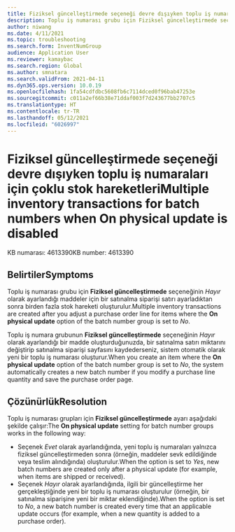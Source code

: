 ```yaml
---
title: Fiziksel güncelleştirmede seçeneği devre dışıyken toplu iş numaraları için çoklu stok hareketleri
description: Toplu iş numarası grubu için Fiziksel güncelleştirmede seçeneğinin Hayır olarak ayarlandığı maddeler için bir satınalma siparişi satırı ayarladıktan sonra birden fazla stok hareketi oluşturulur.
author: niwang
ms.date: 4/11/2021
ms.topic: troubleshooting
ms.search.form: InventNumGroup
audience: Application User
ms.reviewer: kamaybac
ms.search.region: Global
ms.author: smnatara
ms.search.validFrom: 2021-04-11
ms.dyn365.ops.version: 10.0.19
ms.openlocfilehash: 1fa54cdfdbc5608fb6c7114dced0f96bab47253e
ms.sourcegitcommit: c011a2ef66b38e71ddaf003f7d243677bb2707c5
ms.translationtype: HT
ms.contentlocale: tr-TR
ms.lasthandoff: 05/12/2021
ms.locfileid: "6026997"
---
```

# <a name="multiple-inventory-transactions-for-batch-numbers-when-on-physical-update-is-disabled"></a><span data-ttu-id="a2f05-103">Fiziksel güncelleştirmede seçeneği devre dışıyken toplu iş numaraları için çoklu stok hareketleri</span><span class="sxs-lookup"><span data-stu-id="a2f05-103">Multiple inventory transactions for batch numbers when On physical update is disabled</span></span>

<span data-ttu-id="a2f05-104">KB numarası: 4613390</span><span class="sxs-lookup"><span data-stu-id="a2f05-104">KB number: 4613390</span></span>

## <a name="symptoms"></a><span data-ttu-id="a2f05-105">Belirtiler</span><span class="sxs-lookup"><span data-stu-id="a2f05-105">Symptoms</span></span>

<span data-ttu-id="a2f05-106">Toplu iş numarası grubu için **Fiziksel güncelleştirmede** seçeneğinin *Hayır* olarak ayarlandığı maddeler için bir satınalma siparişi satırı ayarladıktan sonra birden fazla stok hareketi oluşturulur.</span><span class="sxs-lookup"><span data-stu-id="a2f05-106">Multiple inventory transactions are created after you adjust a purchase order line for items where the **On physical update** option of the batch number group is set to *No*.</span></span>

<span data-ttu-id="a2f05-107">Toplu iş numara grubunun **Fiziksel güncelleştirmede** seçeneğinin *Hayır* olarak ayarlandığı bir madde oluşturduğunuzda, bir satınalma satırı miktarını değiştirip satınalma siparişi sayfasını kaydederseniz, sistem otomatik olarak yeni bir toplu iş numarası oluşturur.</span><span class="sxs-lookup"><span data-stu-id="a2f05-107">When you create an item where the **On physical update** option of the batch number group is set to *No*, the system automatically creates a new batch number if you modify a purchase line quantity and save the purchase order page.</span></span>

## <a name="resolution"></a><span data-ttu-id="a2f05-108">Çözünürlük</span><span class="sxs-lookup"><span data-stu-id="a2f05-108">Resolution</span></span>

<span data-ttu-id="a2f05-109">Toplu iş numarası grupları için **Fiziksel güncelleştirmede** ayarı aşağıdaki şekilde çalışır:</span><span class="sxs-lookup"><span data-stu-id="a2f05-109">The **On physical update** setting for batch number groups works in the following way:</span></span>

- <span data-ttu-id="a2f05-110">Seçenek *Evet* olarak ayarlandığında, yeni toplu iş numaraları yalnızca fiziksel güncelleştirmeden sonra (örneğin, maddeler sevk edildiğinde veya teslim alındığında) oluşturulur.</span><span class="sxs-lookup"><span data-stu-id="a2f05-110">When the option is set to *Yes*, new batch numbers are created only after a physical update (for example, when items are shipped or received).</span></span>
- <span data-ttu-id="a2f05-111">Seçenek *Hayır* olarak ayarlandığında, ilgili bir güncelleştirme her gerçekleştiğinde yeni bir toplu iş numarası oluşturulur (örneğin, bir satınalma siparişine yeni bir miktar eklendiğinde).</span><span class="sxs-lookup"><span data-stu-id="a2f05-111">When the option is set to *No*, a new batch number is created every time that an applicable update occurs (for example, when a new quantity is added to a purchase order).</span></span>
